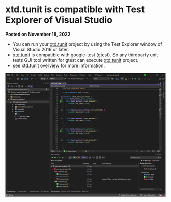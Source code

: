 # xtd.tunit is compatible with Test Explorer of Visual Studio

**Posted on November 18, 2022**

* You can run your [xtd.tunit](https://gammasoft71.github.io/xtd/reference_guides/latest/group__xtd__tunit.html) project by using the Test Explorer window of Visual Studio 2019 or later.
* [xtd.tunit](https://gammasoft71.github.io/xtd/reference_guides/latest/group__xtd__tunit.html) is compatible with google-test (gtest). So any thirdparty unit tests GUI tool written for gtest can execute [xtd.tunit](https://gammasoft71.github.io/xtd/reference_guides/latest/group__xtd__tunit.html) project.
* see [xtd.tunit overview](/docs/documentation/guides/xtd.tunit/Overview/tunit_overview) for more information.

![tunit_visual_studio_test_explorer](/pictures/unit_test_tools/tunit_visual_studio_test_explorer_w.png)

